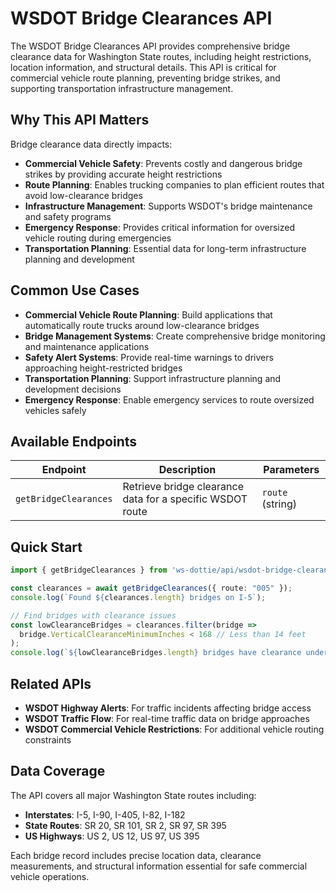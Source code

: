 # WSDOT Bridge Clearances API

The WSDOT Bridge Clearances API provides comprehensive bridge clearance data for Washington State routes, including height restrictions, location information, and structural details. This API is critical for commercial vehicle route planning, preventing bridge strikes, and supporting transportation infrastructure management.

## Why This API Matters

Bridge clearance data directly impacts:
- **Commercial Vehicle Safety**: Prevents costly and dangerous bridge strikes by providing accurate height restrictions
- **Route Planning**: Enables trucking companies to plan efficient routes that avoid low-clearance bridges
- **Infrastructure Management**: Supports WSDOT's bridge maintenance and safety programs
- **Emergency Response**: Provides critical information for oversized vehicle routing during emergencies
- **Transportation Planning**: Essential data for long-term infrastructure planning and development

## Common Use Cases
- **Commercial Vehicle Route Planning**: Build applications that automatically route trucks around low-clearance bridges
- **Bridge Management Systems**: Create comprehensive bridge monitoring and maintenance applications
- **Safety Alert Systems**: Provide real-time warnings to drivers approaching height-restricted bridges
- **Transportation Planning**: Support infrastructure planning and development decisions
- **Emergency Response**: Enable emergency services to route oversized vehicles safely

## Available Endpoints
| Endpoint | Description | Parameters |
|----------|-------------|------------|
| `getBridgeClearances` | Retrieve bridge clearance data for a specific WSDOT route | `route` (string) |

## Quick Start
```typescript
import { getBridgeClearances } from 'ws-dottie/api/wsdot-bridge-clearances';

const clearances = await getBridgeClearances({ route: "005" });
console.log(`Found ${clearances.length} bridges on I-5`);

// Find bridges with clearance issues
const lowClearanceBridges = clearances.filter(bridge => 
  bridge.VerticalClearanceMinimumInches < 168 // Less than 14 feet
);
console.log(`${lowClearanceBridges.length} bridges have clearance under 14 feet`);
```

## Related APIs
- **WSDOT Highway Alerts**: For traffic incidents affecting bridge access
- **WSDOT Traffic Flow**: For real-time traffic data on bridge approaches
- **WSDOT Commercial Vehicle Restrictions**: For additional vehicle routing constraints

## Data Coverage
The API covers all major Washington State routes including:
- **Interstates**: I-5, I-90, I-405, I-82, I-182
- **State Routes**: SR 20, SR 101, SR 2, SR 97, SR 395
- **US Highways**: US 2, US 12, US 97, US 395

Each bridge record includes precise location data, clearance measurements, and structural information essential for safe commercial vehicle operations.
